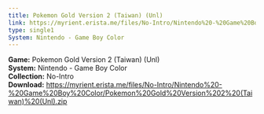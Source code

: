 ```yaml
---
title: Pokemon Gold Version 2 (Taiwan) (Unl)
link: https://myrient.erista.me/files/No-Intro/Nintendo%20-%20Game%20Boy%20Color/Pokemon%20Gold%20Version%202%20(Taiwan)%20(Unl).zip
type: single1
System: Nintendo - Game Boy Color
---
```

<b>Game:</b> Pokemon Gold Version 2 (Taiwan) (Unl)<br>
<b>System:</b> Nintendo - Game Boy Color<br>
<b>Collection:</b> No-Intro<br>
<b>Download:</b> https://myrient.erista.me/files/No-Intro/Nintendo%20-%20Game%20Boy%20Color/Pokemon%20Gold%20Version%202%20(Taiwan)%20(Unl).zip